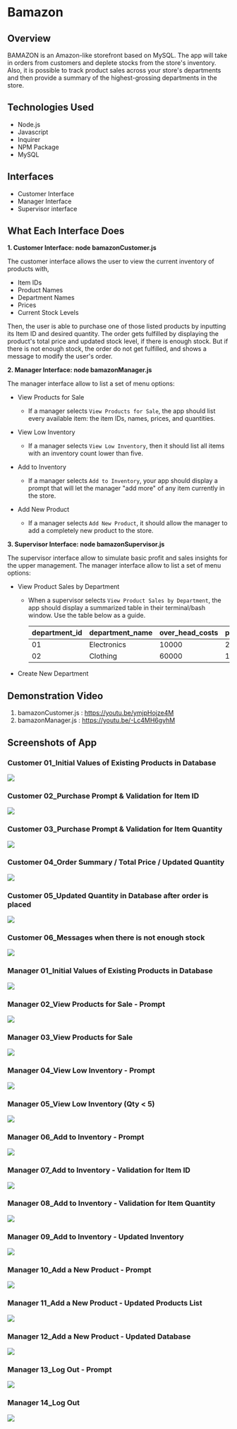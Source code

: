 # Bamazon


## Overview
BAMAZON is an Amazon-like storefront based on MySQL. The app will take in orders from customers and deplete stocks from the store's inventory. Also, it is possible to track product sales across your store's departments and then provide a summary of the highest-grossing departments in the store.


## Technologies Used
- Node.js
- Javascript
- Inquirer
- NPM Package
- MySQL


## Interfaces
- Customer Interface
- Manager Interface
- Supervisor interface


## What Each Interface Does
**1. Customer Interface: node bamazonCustomer.js**

  The customer interface allows the user to view the current inventory of products with,
- Item IDs
- Product Names
- Department Names
- Prices
- Current Stock Levels 

Then, the user is able to purchase one of those listed products by inputting its Item ID and desired quantity. The order gets fulfilled by displaying the product's total price and updated stock level, if there is enough stock. But if there is not enough stock, the order do not get fulfilled, and shows a message to modify the user's order.


**2. Manager Interface: node bamazonManager.js**

  The manager interface allow to list a set of menu options:
- View Products for Sale
  * If a manager selects `View Products for Sale`, the app should list every available item: the item IDs, names, prices, and quantities.
  
- View Low Inventory
  * If a manager selects `View Low Inventory`, then it should list all items with an inventory count lower than five.

- Add to Inventory
  * If a manager selects `Add to Inventory`, your app should display a prompt that will let the manager "add more" of any item currently in the store.

- Add New Product
  * If a manager selects `Add New Product`, it should allow the manager to add a completely new product to the store.
  

**3. Supervisor Interface: node bamazonSupervisor.js**

  The supervisor interface allow to simulate basic profit and sales insights for the upper management. The manager interface allow to list a set of menu options:
  
- View Product Sales by Department
  * When a supervisor selects `View Product Sales by Department`, the app should display a summarized table in their terminal/bash window. Use the table below as a guide.
  

    | department_id | department_name | over_head_costs | product_sales | total_profit |
    | ------------- | --------------- | --------------- | ------------- | ------------ |
    | 01            | Electronics     | 10000           | 20000         | 10000        |
    | 02            | Clothing        | 60000           | 100000        | 40000        |


- Create New Department


## Demonstration Video
1) bamazonCustomer.js : https://youtu.be/ymjpHojze4M
2) bamazonManager.js : https://youtu.be/-Lc4MH6gyhM

## Screenshots of App

### Customer 01_Initial Values of Existing Products in Database
<img src="images/customer-01-initial-value-db.png">

### Customer 02_Purchase Prompt & Validation for Item ID
<img src="images/customer-02-validation.png">

### Customer 03_Purchase Prompt & Validation for Item Quantity
<img src="images/customer-03-validation.png">

### Customer 04_Order Summary / Total Price / Updated Quantity
<img src="images/customer-04-order-placed.png">

### Customer 05_Updated Quantity in Database after order is placed
<img src="images/customer-05-db-update-after-order.png">

### Customer 06_Messages when there is not enough stock
<img src="images/customer-06-not-enough-stock.png">

### Manager 01_Initial Values of Existing Products in Database
<img src="images/manager-01-initial-value-db.png">

### Manager 02_View Products for Sale - Prompt
<img src="images/manager-02-view-product-01.png">

### Manager 03_View Products for Sale
<img src="images/manager-03-view-product-02.png">

### Manager 04_View Low Inventory - Prompt
<img src="images/manager-04-view-low-inventory-01.png">

### Manager 05_View Low Inventory (Qty < 5)
<img src="images/manager-05-view-low-inventory-02.png">

### Manager 06_Add to Inventory - Prompt
<img src="images/manager-06-add-to-inventory-01.png">

### Manager 07_Add to Inventory - Validation for Item ID
<img src="images/manager-07-add-to-inventory-02-validation-01.png">

### Manager 08_Add to Inventory - Validation for Item Quantity
<img src="images/manager-08-add-to-inventory-03-validation-02.png">

### Manager 09_Add to Inventory - Updated Inventory
<img src="images/manager-09-add-to-inventory-04.png">

### Manager 10_Add a New Product - Prompt
<img src="images/manager-10-add-new-product-01.png">

### Manager 11_Add a New Product - Updated Products List
<img src="images/manager-11-add-new-product-02.png">

### Manager 12_Add a New Product - Updated Database
<img src="images/manager-12-add-new-product-03.png">

### Manager 13_Log Out - Prompt
<img src="images/manager-13-log-out-01.png">

### Manager 14_Log Out
<img src="images/manager-14-log-out-02.png">
